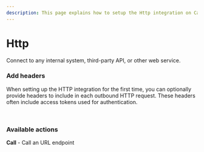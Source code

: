 ```yaml
---
description: This page explains how to setup the Http integration on Cargo.
---
```


# Http

Connect to any internal system, third-party API, or other web service.



### Add headers

When setting up the HTTP integration for the first time, you can optionally provide headers to include in each outbound HTTP request. These headers often include access tokens used for authentication.

<figure><img src="../.gitbook/assets/Capture d’écran 2023-04-10 à 17.54.04.png" alt=""><figcaption></figcaption></figure>

### Available actions

**Call** - Call an URL endpoint
